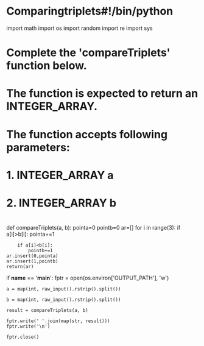 # Comparingtriplets#!/bin/python

import math
import os
import random
import re
import sys

#
# Complete the 'compareTriplets' function below.
#
# The function is expected to return an INTEGER_ARRAY.
# The function accepts following parameters:
#  1. INTEGER_ARRAY a
#  2. INTEGER_ARRAY b
#

def compareTriplets(a, b):
    pointa=0
    pointb=0
    ar=[]
    for i in range(3):
        if a[i]>b[i]:
            pointa+=1
            
        if a[i]<b[i]:
            pointb+=1
    ar.insert(0,pointa)
    ar.insert(1,pointb)
    return(ar)
if __name__ == '__main__':
    fptr = open(os.environ['OUTPUT_PATH'], 'w')

    a = map(int, raw_input().rstrip().split())

    b = map(int, raw_input().rstrip().split())

    result = compareTriplets(a, b)

    fptr.write(' '.join(map(str, result)))
    fptr.write('\n')

    fptr.close()

